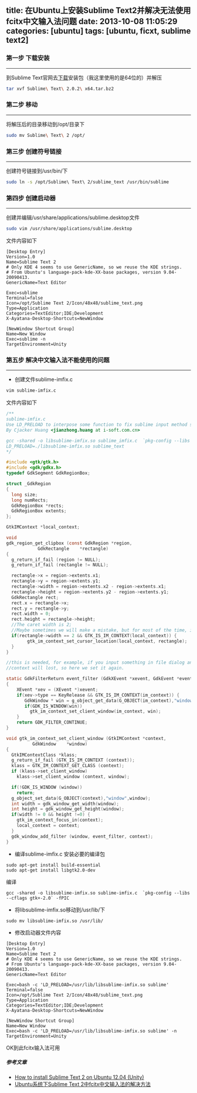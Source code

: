 title: 在Ubuntu上安装Sublime Text2并解决无法使用fcitx中文输入法问题
date: 2013-10-08 11:05:29
categories: [ubuntu]
tags: [ubuntu, ficxt, sublime text2]
---

### 第一步 下载安装
----
到Sublime Text官网去[下载](http://www.sublimetext.com/2)安装包（我这里使用的是64位的）并解压
``` bash 解压 start:51 mark:51
tar xvf Sublime\ Text\ 2.0.2\ x64.tar.bz2
```
<!-- more -->

### 第二步 移动
----
将解压后的目录移动到/opt/目录下
``` bash
sudo mv Sublime\ Text\ 2 /opt/
```

### 第三步 创建符号链接
----
创建符号链接到/usr/bin/下
``` bash
sudo ln -s /opt/Sublime\ Text\ 2/sublime_text /usr/bin/sublime
```

### 第四步 创建启动器
----
创建并编辑/usr/share/applications/sublime.desktop文件
``` bash
sudo vim /usr/share/applications/sublime.desktop
```

文件内容如下
```
[Desktop Entry]
Version=1.0
Name=Sublime Text 2
# Only KDE 4 seems to use GenericName, so we reuse the KDE strings.
# From Ubuntu's language-pack-kde-XX-base packages, version 9.04-20090413.
GenericName=Text Editor

Exec=sublime
Terminal=false
Icon=/opt/Sublime Text 2/Icon/48x48/sublime_text.png
Type=Application
Categories=TextEditor;IDE;Development
X-Ayatana-Desktop-Shortcuts=NewWindow

[NewWindow Shortcut Group]
Name=New Window
Exec=sublime -n
TargetEnvironment=Unity
```

### 第五步 解决中文输入法不能使用的问题
----
- 创建文件sublime-imfix.c
``` bash
vim sublime-imfix.c
```
文件内容如下
``` c
/**
sublime-imfix.c
Use LD_PRELOAD to interpose some function to fix sublime input method support for linux.
By Cjacker Huang <jianzhong.huang at i-soft.com.cn>

gcc -shared -o libsublime-imfix.so sublime_imfix.c  `pkg-config --libs --cflags gtk+-2.0` -fPIC
LD_PRELOAD=./libsublime-imfix.so sublime_text
*/

#include <gtk/gtk.h>
#include <gdk/gdkx.h>
typedef GdkSegment GdkRegionBox;

struct _GdkRegion
{
  long size;
  long numRects;
  GdkRegionBox *rects;
  GdkRegionBox extents;
};

GtkIMContext *local_context;

void
gdk_region_get_clipbox (const GdkRegion *region,
            GdkRectangle    *rectangle)
{
  g_return_if_fail (region != NULL);
  g_return_if_fail (rectangle != NULL);

  rectangle->x = region->extents.x1;
  rectangle->y = region->extents.y1;
  rectangle->width = region->extents.x2 - region->extents.x1;
  rectangle->height = region->extents.y2 - region->extents.y1;
  GdkRectangle rect;
  rect.x = rectangle->x;
  rect.y = rectangle->y;
  rect.width = 0;
  rect.height = rectangle->height; 
  //The caret width is 2; 
  //Maybe sometimes we will make a mistake, but for most of the time, it should be the caret.
  if(rectangle->width == 2 && GTK_IS_IM_CONTEXT(local_context)) {
        gtk_im_context_set_cursor_location(local_context, rectangle);
  }
}

//this is needed, for example, if you input something in file dialog and return back the edit area
//context will lost, so here we set it again.

static GdkFilterReturn event_filter (GdkXEvent *xevent, GdkEvent *event, gpointer im_context)
{
    XEvent *xev = (XEvent *)xevent;
    if(xev->type == KeyRelease && GTK_IS_IM_CONTEXT(im_context)) {
       GdkWindow * win = g_object_get_data(G_OBJECT(im_context),"window");
       if(GDK_IS_WINDOW(win))
         gtk_im_context_set_client_window(im_context, win);
    }
    return GDK_FILTER_CONTINUE;
}

void gtk_im_context_set_client_window (GtkIMContext *context,
          GdkWindow    *window)
{
  GtkIMContextClass *klass;
  g_return_if_fail (GTK_IS_IM_CONTEXT (context));
  klass = GTK_IM_CONTEXT_GET_CLASS (context);
  if (klass->set_client_window)
    klass->set_client_window (context, window);

  if(!GDK_IS_WINDOW (window))
    return;
  g_object_set_data(G_OBJECT(context),"window",window);
  int width = gdk_window_get_width(window);
  int height = gdk_window_get_height(window);
  if(width != 0 && height !=0) {
    gtk_im_context_focus_in(context);
    local_context = context;
  }
  gdk_window_add_filter (window, event_filter, context); 
}
```

- 编译sublime-imfix.c
安装必要的编译包
```
sudo apt-get install build-essential
sudo apt-get install libgtk2.0-dev
```

编译
```
gcc -shared -o libsublime-imfix.so sublime-imfix.c  `pkg-config --libs --cflags gtk+-2.0` -fPIC
```

- 将libsublime-imfix.so移动到/usr/lib/下
```
sudo mv libsublime-imfix.so /usr/lib/
```

- 修改启动器文件内容
```
[Desktop Entry]
Version=1.0
Name=Sublime Text 2
# Only KDE 4 seems to use GenericName, so we reuse the KDE strings.
# From Ubuntu's language-pack-kde-XX-base packages, version 9.04-20090413.
GenericName=Text Editor

Exec=bash -c 'LD_PRELOAD=/usr/lib/libsublime-imfix.so sublime'
Terminal=false
Icon=/opt/Sublime Text 2/Icon/48x48/sublime_text.png
Type=Application
Categories=TextEditor;IDE;Development
X-Ayatana-Desktop-Shortcuts=NewWindow

[NewWindow Shortcut Group]
Name=New Window
Exec=bash -c 'LD_PRELOAD=/usr/lib/libsublime-imfix.so sublime' -n
TargetEnvironment=Unity
```

OK到此fcitx输入法可用

##### 参考文章
- [How to install Sublime Text 2 on Ubuntu 12.04 (Unity)](http://www.technoreply.com/how-to-install-sublime-text-2-on-ubuntu-12-04-unity/)
- [Ubuntu系统下Sublime Text 2中fcitx中文输入法的解决方法](http://my.oschina.net/wugaoxing/blog/121281?p=2)